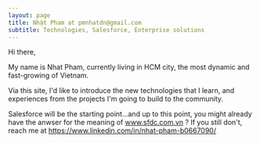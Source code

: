 ```yaml
---
layout: page
title: Nhật Pham at pmnhatdn@gmail.com  
subtitle: Technologies, Salesforce, Enterprise solutions
---
```


Hi there,

My name is Nhat Pham, currently living in HCM city, the most dynamic and fast-growing of Vietnam.

Via this site, I'd like to introduce the new technologies that I learn, and experiences from the projects I'm going to build to the community.

Salesforce will be the starting point...and up to this point, you might already have the anwser for the meaning of www.sfdc.com.vn ? If you still don't, reach me at https://www.linkedin.com/in/nhat-pham-b0667090/
